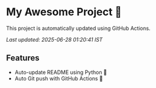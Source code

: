 # My Awesome Project 🚀

This project is automatically updated using GitHub Actions.

_Last updated: 2025-06-28 01:20:41 IST_

## Features
- Auto-update README using Python 🐍
- Auto Git push with GitHub Actions 🤖
